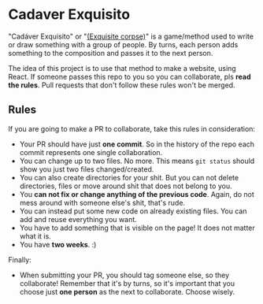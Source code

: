 # Cadaver Exquisito

"Cadáver Exquisito" or "[(Exquisite corpse)](https://en.wikipedia.org/wiki/Exquisite_corpse)" is a game/method used to write or draw
something with a group of people. By turns, each person adds something to the composition and passes it to the next person.

The idea of this project is to use that method to make a website, using React.
If someone passes this repo to you so you can collaborate, pls **read the rules**. Pull requests that don't follow these rules won't be merged.

## Rules

If you are going to make a PR to collaborate, take this rules in consideration:

- Your PR should have just **one commit**. So in the history of the repo each commit represents one single collaboration.
- You can change up to two files. No more. This means `git status` should show you just two files changed/created.
- You can also create directories for your shit. But you can not delete directories, files or move around shit that does not belong to you.
- You **can not fix or change anything of the previous code**. Again, do not mess around with someone else's shit, that's rude.
- You can instead put some new code on already existing files. You can add and reuse everything you want.
- You have to add something that is visible on the page! It does not matter what it is.
- You have **two weeks**. :)

Finally:
- When submitting your PR, you should tag someone else, so they collaborate! Remember that it's by turns, so it's important that you choose just **one person** as the next to collaborate. Choose wisely.

